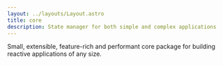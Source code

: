 ```yaml
---
layout: ../layouts/Layout.astro
title: core
description: State manager for both simple and complex applications
---
```


Small, extensible, feature-rich and performant core package for building reactive applications of any size.
